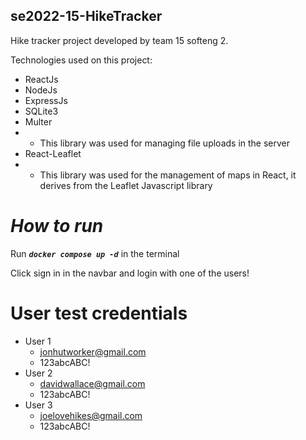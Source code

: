 ## se2022-15-HikeTracker

Hike tracker project developed by team 15 softeng 2.

Technologies used on this project:

- ReactJs
- NodeJs
- ExpressJs
- SQLite3
- Multer
- - This library was used for managing file uploads in the server
- React-Leaflet
- - This library was used for the management of maps in React, it derives from the Leaflet Javascript library

# ***How to run***

Run <code>***docker compose up -d***</code> in the terminal

Click sign in in the navbar and login with one of the users!

# User test credentials
- User 1
    - jonhutworker@gmail.com
    - 123abcABC!
- User 2
    - davidwallace@gmail.com
    - 123abcABC!
- User 3
    - joelovehikes@gmail.com
    - 123abcABC!
